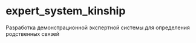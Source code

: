 # expert_system_kinship
Разработка демонстрационной экспертной системы для определения родственных связей
